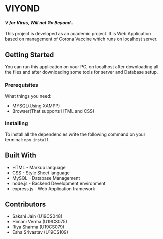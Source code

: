 # VIYOND 
#### _V for Virus, Will not Go Beyond.._ <br>
This project is developed as an academic project. It is Web Application based on management of Corona Vaccine which runs on localhost server.

## Getting Started
You can run this application on your PC, on localhost after downloading all the files and after downloading some tools for server and Database setup.
### Prerequisites
What things you need:
- MYSQL(Using XAMPP)
- Browser(That supports HTML and CSS)
### Installing
To install all the dependencies write the following command on your terminal:
`npm install`
## Built With
- HTML - Markup language
- CSS - Style Sheet language
- MySQL - Database Management
- node.js - Backend Development environment
- express.js - Web Application framework
## Contributors
- Sakshi Jain (U19CS048)
- Himani Verma (U19CS075)
- Riya Sharma (U19CS079)
- Esha Srivastav (U19CS109)

